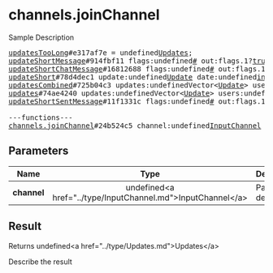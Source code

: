 # channels.joinChannel

Sample Description

<pre>
<a href="../constructor/updatesTooLong">updatesTooLong</a>#e317af7e = undefined<a href="../type/Updates.md">Updates</a>;
<a href="../constructor/updateShortMessage">updateShortMessage</a>#914fbf11 flags:undefined<a href="../type/#.md">#</a> out:flags.1?<a href="../type/true.md">true</a> mentioned:flags.4?<a href="../type/true.md">true</a> media_unread:flags.5?<a href="../type/true.md">true</a> silent:flags.13?<a href="../type/true.md">true</a> id:undefined<a href="../type/int.md">int</a> user_id:undefined<a href="../type/int.md">int</a> message:undefined<a href="../type/string.md">string</a> pts:undefined<a href="../type/int.md">int</a> pts_count:undefined<a href="../type/int.md">int</a> date:undefined<a href="../type/int.md">int</a> fwd_from:flags.2?<a href="../type/MessageFwdHeader.md">MessageFwdHeader</a> via_bot_id:flags.11?<a href="../type/int.md">int</a> reply_to_msg_id:flags.3?<a href="../type/int.md">int</a> entities:flags.7?Vector&lt;<a href="../type/MessageEntity.md">MessageEntity</a>&gt; = undefined<a href="../type/Updates.md">Updates</a>;
<a href="../constructor/updateShortChatMessage">updateShortChatMessage</a>#16812688 flags:undefined<a href="../type/#.md">#</a> out:flags.1?<a href="../type/true.md">true</a> mentioned:flags.4?<a href="../type/true.md">true</a> media_unread:flags.5?<a href="../type/true.md">true</a> silent:flags.13?<a href="../type/true.md">true</a> id:undefined<a href="../type/int.md">int</a> from_id:undefined<a href="../type/int.md">int</a> chat_id:undefined<a href="../type/int.md">int</a> message:undefined<a href="../type/string.md">string</a> pts:undefined<a href="../type/int.md">int</a> pts_count:undefined<a href="../type/int.md">int</a> date:undefined<a href="../type/int.md">int</a> fwd_from:flags.2?<a href="../type/MessageFwdHeader.md">MessageFwdHeader</a> via_bot_id:flags.11?<a href="../type/int.md">int</a> reply_to_msg_id:flags.3?<a href="../type/int.md">int</a> entities:flags.7?Vector&lt;<a href="../type/MessageEntity.md">MessageEntity</a>&gt; = undefined<a href="../type/Updates.md">Updates</a>;
<a href="../constructor/updateShort">updateShort</a>#78d4dec1 update:undefined<a href="../type/Update.md">Update</a> date:undefined<a href="../type/int.md">int</a> = undefined<a href="../type/Updates.md">Updates</a>;
<a href="../constructor/updatesCombined">updatesCombined</a>#725b04c3 updates:undefinedVector&lt;<a href="../type/Update.md">Update</a>&gt; users:undefinedVector&lt;<a href="../type/User.md">User</a>&gt; chats:undefinedVector&lt;<a href="../type/Chat.md">Chat</a>&gt; date:undefined<a href="../type/int.md">int</a> seq_start:undefined<a href="../type/int.md">int</a> seq:undefined<a href="../type/int.md">int</a> = undefined<a href="../type/Updates.md">Updates</a>;
<a href="../constructor/updates">updates</a>#74ae4240 updates:undefinedVector&lt;<a href="../type/Update.md">Update</a>&gt; users:undefinedVector&lt;<a href="../type/User.md">User</a>&gt; chats:undefinedVector&lt;<a href="../type/Chat.md">Chat</a>&gt; date:undefined<a href="../type/int.md">int</a> seq:undefined<a href="../type/int.md">int</a> = undefined<a href="../type/Updates.md">Updates</a>;
<a href="../constructor/updateShortSentMessage">updateShortSentMessage</a>#11f1331c flags:undefined<a href="../type/#.md">#</a> out:flags.1?<a href="../type/true.md">true</a> id:undefined<a href="../type/int.md">int</a> pts:undefined<a href="../type/int.md">int</a> pts_count:undefined<a href="../type/int.md">int</a> date:undefined<a href="../type/int.md">int</a> media:flags.9?<a href="../type/MessageMedia.md">MessageMedia</a> entities:flags.7?Vector&lt;<a href="../type/MessageEntity.md">MessageEntity</a>&gt; = undefined<a href="../type/Updates.md">Updates</a>;

---functions---
<a href="../method/channels.joinChannel.md">channels.joinChannel</a>#24b524c5 channel:undefined<a href="../type/InputChannel.md">InputChannel</a> = undefined<a href="../type/Updates.md">Updates</a>;
</pre>

## Parameters

| Name | Type | Description |
|------|:----:|-------------|
| **channel** | undefined&lt;a href=&#34;../type/InputChannel.md&#34;&gt;InputChannel&lt;/a&gt; | Param description |

## Result

Returns undefined&lt;a href=&#34;../type/Updates.md&#34;&gt;Updates&lt;/a&gt;

Describe the result

